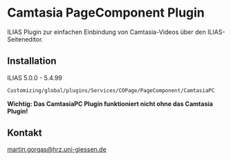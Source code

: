 # Camtasia PageComponent Plugin

ILIAS Plugin zur einfachen Einbindung von Camtasia-Videos über den ILIAS-Seiteneditor.

## Installation

ILIAS 5.0.0 - 5.4.99
```bash
Customizing/global/plugins/Services/COPage/PageComponent/CamtasiaPC
```
**Wichtig: Das CamtasiaPC Plugin funktioniert nicht ohne das Camtasia Plugin!**

## Kontakt

martin.gorgas@hrz.uni-giessen.de